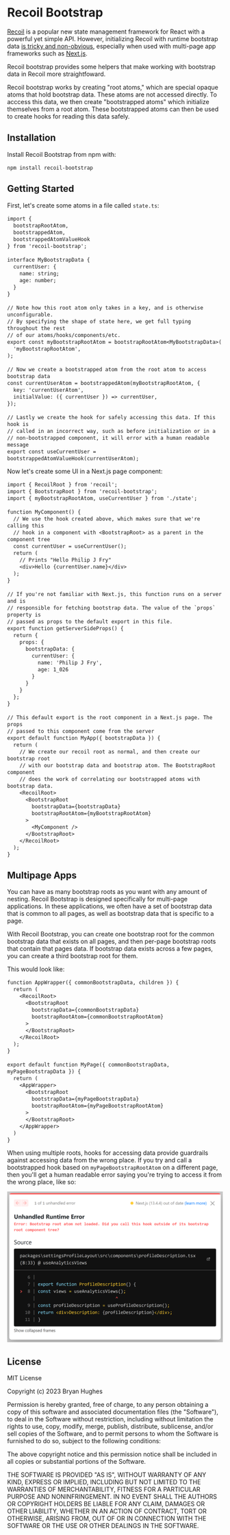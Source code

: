 # Recoil Bootstrap

[Recoil](https://recoiljs.org/) is a popular new state management framework for
React with a powerful yet simple API. However, initializing Recoil with runtime
bootstrap data [is tricky and
non-obvious](https://github.com/facebookexperimental/Recoil/issues/750),
especially when used with multi-page app frameworks such as
[Next.js](https://nextjs.org/).

Recoil bootstrap provides some helpers that make working with bootstrap data in
Recoil more straightfoward.

Recoil bootstrap works by creating "root atoms," which are special opaque atoms
that hold bootstrap data. These atoms are not accessed directly. To acccess this
data, we then create "bootstrapped atoms" which initialize themselves from a
root atom. These bootstrapped atoms can then be used to create hooks for reading
this data safely.

## Installation

Install Recoil Bootstrap from npm with:

```
npm install recoil-bootstrap
```

## Getting Started

First, let's create some atoms in a file called `state.ts`:

```tsx
import {
  bootstrapRootAtom,
  bootstrappedAtom,
  bootstrappedAtomValueHook
} from 'recoil-bootstrap';

interface MyBootstrapData {
  currentUser: {
    name: string;
    age: number;
  }
}

// Note how this root atom only takes in a key, and is otherwise unconfigurable.
// By specifying the shape of state here, we get full typing throughout the rest
// of our atoms/hooks/components/etc.
export const myBootstrapRootAtom = bootstrapRootAtom<MyBootstrapData>(
  'myBootstrapRootAtom',
);

// Now we create a bootstrapped atom from the root atom to access bootstrap data
const currentUserAtom = bootstrappedAtom(myBootstrapRootAtom, {
  key: 'currentUserAtom',
  initialValue: ({ currentUser }) => currentUser,
});

// Lastly we create the hook for safely accessing this data. If this hook is
// called in an incorrect way, such as before initialization or in a
// non-bootstrapped component, it will error with a human readable message
export const useCurrentUser = bootstrappedAtomValueHook(currentUserAtom);
```

Now let's create some UI in a Next.js page component:

```tsx
import { RecoilRoot } from 'recoil';
import { BootstrapRoot } from 'recoil-bootstrap';
import { myBootstrapRootAtom, useCurrentUser } from './state';

function MyComponent() {
  // We use the hook created above, which makes sure that we're calling this
  // hook in a component with <BootstrapRoot> as a parent in the component tree
  const currentUser = useCurrentUser();
  return (
    // Prints "Hello Philip J Fry"
    <div>Hello {currentUser.name}</div>
  );
}

// If you're not familiar with Next.js, this function runs on a server and is
// responsible for fetching bootstrap data. The value of the `props` property is
// passed as props to the default export in this file.
export function getServerSideProps() {
  return {
    props: {
      bootstrapData: {
        currentUser: {
          name: 'Philip J Fry',
          age: 1_026
        }
      }
    }
  };
}

// This default export is the root component in a Next.js page. The props
// passed to this component come from the server
export default function MyApp({ bootstrapData }) {
  return (
    // We create our recoil root as normal, and then create our bootstrap root
    // with our bootstrap data and bootstrap atom. The BootstrapRoot component
    // does the work of correlating our bootstrapped atoms with bootstrap data.
    <RecoilRoot>
      <BootstrapRoot
        bootstrapData={bootstrapData}
        bootstrapRootAtom={myBootstrapRootAtom}
      >
        <MyComponent />
      </BootstrapRoot>
    </RecoilRoot>
  );
}
```
## Multipage Apps

You can have as many bootstrap roots as you want with any amount of nesting.
Recoil Bootstrap is designed specifically for multi-page applications. In these
applications, we often have a set of bootstrap data that is common to all pages,
as well as bootstrap data that is specific to a page.

With Recoil Bootstrap, you can create one bootstrap root for the common
bootstrap data that exists on all pages, and then per-page bootstrap roots that
contain that pages data. If bootstrap data exists across a few pages, you can
create a third bootstrap root for them.

This would look like:

```tsx
function AppWrapper({ commonBootstrapData, children }) {
  return (
    <RecoilRoot>
      <BootstrapRoot
        bootstrapData={commonBootstrapData}
        bootstrapRootAtom={commonBootstrapRootAtom}
      >
      </BootstrapRoot>
    </RecoilRoot>
  );
}

export default function MyPage({ commonBootstrapData, myPageBootstrapData }) {
  return (
    <AppWrapper>
      <BootstrapRoot
        bootstrapData={myPageBootstrapData}
        bootstrapRootAtom={myPageBootstrapRootAtom}
      >
      </BootstrapRoot>
    </AppWrapper>
  )
}
```

When using multiple roots, hooks for accessing data provide guardrails against
accessing data from the wrong place. If you try and call a bootstrapped hook
based on `myPageBootstrapRootAtom` on a different page, then you'll get a human
readable error saying you're trying to access it from the wrong place, like so:

![Image showing a hook access error](img/access-error.png)

## License

MIT License

Copyright (c) 2023 Bryan Hughes

Permission is hereby granted, free of charge, to any person obtaining a copy
of this software and associated documentation files (the "Software"), to deal
in the Software without restriction, including without limitation the rights
to use, copy, modify, merge, publish, distribute, sublicense, and/or sell
copies of the Software, and to permit persons to whom the Software is
furnished to do so, subject to the following conditions:

The above copyright notice and this permission notice shall be included in all
copies or substantial portions of the Software.

THE SOFTWARE IS PROVIDED "AS IS", WITHOUT WARRANTY OF ANY KIND, EXPRESS OR
IMPLIED, INCLUDING BUT NOT LIMITED TO THE WARRANTIES OF MERCHANTABILITY,
FITNESS FOR A PARTICULAR PURPOSE AND NONINFRINGEMENT. IN NO EVENT SHALL THE
AUTHORS OR COPYRIGHT HOLDERS BE LIABLE FOR ANY CLAIM, DAMAGES OR OTHER
LIABILITY, WHETHER IN AN ACTION OF CONTRACT, TORT OR OTHERWISE, ARISING FROM,
OUT OF OR IN CONNECTION WITH THE SOFTWARE OR THE USE OR OTHER DEALINGS IN THE
SOFTWARE.
